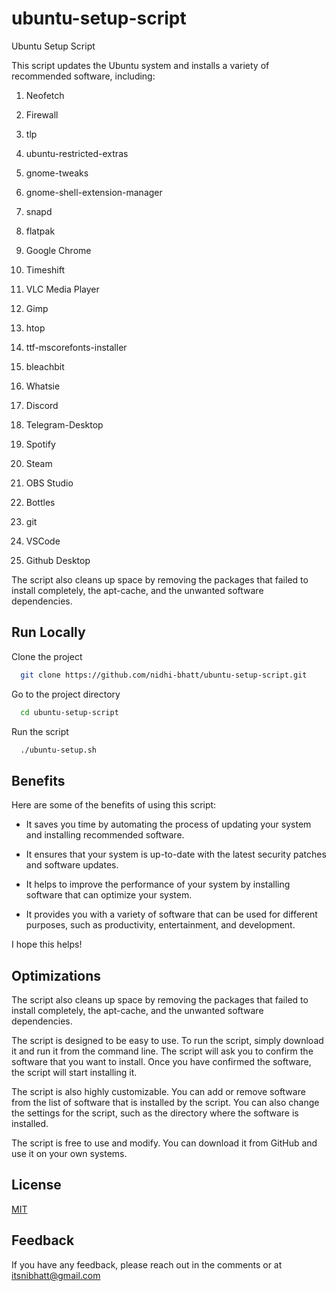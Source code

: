 # ubuntu-setup-script

Ubuntu Setup Script

This script updates the Ubuntu system and installs a variety of recommended software, including:

1. Neofetch

2. Firewall

3. tlp

4. ubuntu-restricted-extras

5. gnome-tweaks

6. gnome-shell-extension-manager

7. snapd

8. flatpak

9. Google Chrome

10. Timeshift

11. VLC Media Player

12. Gimp

13. htop

14. ttf-mscorefonts-installer

15. bleachbit

16. Whatsie

17. Discord

18. Telegram-Desktop

19. Spotify

20. Steam

21. OBS Studio

22. Bottles

23. git

24. VSCode

25. Github Desktop

   
The script also cleans up space by removing the packages that failed to install completely, the apt-cache, and the unwanted software dependencies.


## Run Locally

Clone the project

```bash
  git clone https://github.com/nidhi-bhatt/ubuntu-setup-script.git
```

Go to the project directory

```bash
  cd ubuntu-setup-script
```

Run the script

```bash
  ./ubuntu-setup.sh
```


## Benefits

Here are some of the benefits of using this script:

- It saves you time by automating the process of updating your system and installing recommended software.

- It ensures that your system is up-to-date with the latest security patches and software updates.

- It helps to improve the performance of your system by installing software that can optimize your system.

- It provides you with a variety of software that can be used for different purposes, such as productivity, entertainment, and development.

I hope this helps!

## Optimizations

The script also cleans up space by removing the packages that failed to install completely, the apt-cache, and the unwanted software dependencies.

The script is designed to be easy to use. To run the script, simply download it and run it from the command line. The script will ask you to confirm the software that you want to install. Once you have confirmed the software, the script will start installing it.

The script is also highly customizable. You can add or remove software from the list of software that is installed by the script. You can also change the settings for the script, such as the directory where the software is installed.

The script is free to use and modify. You can download it from GitHub and use it on your own systems.
## License

[MIT](https://choosealicense.com/licenses/mit/)


## Feedback

If you have any feedback, please reach out in the comments or at itsnibhatt@gmail.com


